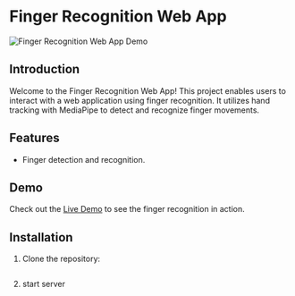 # Finger Recognition Web App

![Finger Recognition Web App Demo](https://drive.google.com/uc?id=1pitt5EH1cPNeOZWW8QKofXBW8ZQOVLmN)

## Introduction

Welcome to the Finger Recognition Web App! This project enables users to interact with a web application using finger recognition. It utilizes hand tracking with MediaPipe to detect and recognize finger movements.

## Features

- Finger detection and recognition.

## Demo
Check out the [Live Demo](https://tanmaydhobale.github.io/Finger-Recognition/) to see the finger recognition in action.

## Installation

1. Clone the repository:

   ```bash
2. start server 
